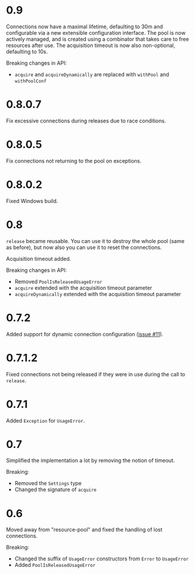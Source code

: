 # 0.9

Connections now have a maximal lifetime, defaulting to 30m and configurable via a new extensible configuration interface. The pool is now actively managed, and is created using a combinator that takes care to free resources after use. The acquisition timeout is now also non-optional, defaulting to 10s.

Breaking changes in API:

- `acquire` and `acquireDynamically` are replaced with `withPool` and `withPoolConf`

# 0.8.0.7

Fix excessive connections during releases due to race conditions.

# 0.8.0.5

Fix connections not returning to the pool on exceptions.

# 0.8.0.2

Fixed Windows build.

# 0.8

`release` became reusable. You can use it to destroy the whole pool (same as before), but now also you can use it to reset the connections.

Acquisition timeout added.

Breaking changes in API:

- Removed `PoolIsReleasedUsageError`
- `acquire` extended with the acquisition timeout parameter
- `acquireDynamically` extended with the acquisition timeout parameter

# 0.7.2

Added support for dynamic connection configuration ([issue #11](https://github.com/nikita-volkov/hasql-pool/issues/11)).

# 0.7.1.2

Fixed connections not being released if they were in use during the call to `release`.

# 0.7.1

Added `Exception` for `UsageError`.

# 0.7

Simplified the implementation a lot by removing the notion of timeout.

Breaking:
- Removed the `Settings` type
- Changed the signature of `acquire`

# 0.6

Moved away from "resource-pool" and fixed the handling of lost connections.

Breaking:

- Changed the suffix of `UsageError` constructors from `Error` to `UsageError`
- Added `PoolIsReleasedUsageError`

